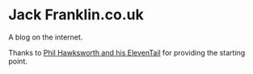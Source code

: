 # Jack Franklin.co.uk

A blog on the internet.

Thanks to [Phil Hawksworth and his ElevenTail](https://www.github.com/philhawksworth/eleventail) for providing the starting point.